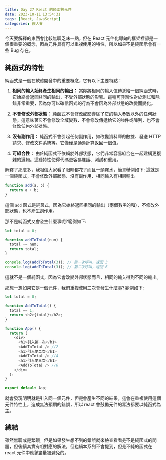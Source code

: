 ```yaml
---
title: Day 27 React 的純函數元件
date: 2023-10-11 13:54:31
tags: [React, JavaScript]
categories: 鐵人賽
---
```


今天要解釋的東西會比較無聊乏味一點，但在 React 元件化導向的框架裡卻是一個很重要的概念，因為元件具有可以重複使用的特性，所以如果不是純函示會有一些 Bug 存在。

<!-- more -->

## 純函式的特性

純函式是一個在軟體開發中的重要概念，它有以下主要特點：

1. **相同的輸入始終產生相同的輸出：** 當你將相同的輸入值傳遞給一個純函式時，它始終會返回相同的輸出，不受外部狀態的影響。這種可預測性對於測試和除錯非常重要，因為你可以確信函式的行為不會因為外部狀態的改變而變化。

2. **不會修改外部狀態：** 純函式不會修改或影響除了它的輸入參數以外的任何狀態。這意味著它不會修改全域變數、不會修改傳遞給它的物件或陣列，也不會修改任何外部狀態。

3. **沒有副作用：** 純函式不會引起任何副作用，如改變資料庫的數據、發送 HTTP 請求、修改文件系統等。它僅僅是通過計算返回一個值。

4. **可組合性：** 由於純函式不依賴於外部狀態，它們非常容易組合在一起建構更複雜的邏輯。這種特性使得代碼更容易維護、測試和重用。

解釋了那麼多，我相信大家看了眼睛都花了而且一頭霧水，簡單舉例如下:
這就是一個純函式，不會修改外部狀態、沒有副作用、相同輸入有相同輸出

```javascript
function add(a, b) {
  return a + b;
}
```

這個 `add` 函式是純函式，因為它始終返回相同的輸出（兩個數字的和），不修改外部狀態，也不產生副作用。

那不是純函式又會發生什麼事呢?範例如下:

```javascript
let total = 0;

function addToTotal(num) {
  total += num;
  return total;
}

console.log(addToTotal(3)); // 第一次呼叫，返回 3
console.log(addToTotal(3)); // 第二次呼叫，返回 6
```

這就不是一個純函式，因為它會改變外部狀態而且，相同的輸入得到不同的輸出。

那想一想如果它是一個元件，我們重複使用三次會發生什麼事?
範例如下:

```javascript
let total = 0;

function AddToTotal() {
  total += 1;
  return <h2>{total}</h2>;
}

function App() {
  return (
    <div>
      <h1>引入第一次</h1>
      <AddToTotal /> //2
      <h1>引入第二次</h1>
      <AddToTotal /> //4
      <h1>引入第三次</h1>
      <AddToTotal /> //6
    </div>
  );
}

export default App;
```

就會發現明明就是引入同一個元件，但是會產生不同的結果，這會在重複使用這個元件特性上，造成無法預期的錯誤，所以 react 會鼓勵元件的寫法都要以純函式為主。

## 總結

雖然無聊或是繁瑣，但是如果發生想不到的錯誤就來檢查看看是不是純函式的問題，但後續其實有相對應的解法，但也續本系列不會提到，但是不純的函式在 react 元件中應該盡量被避免的。
